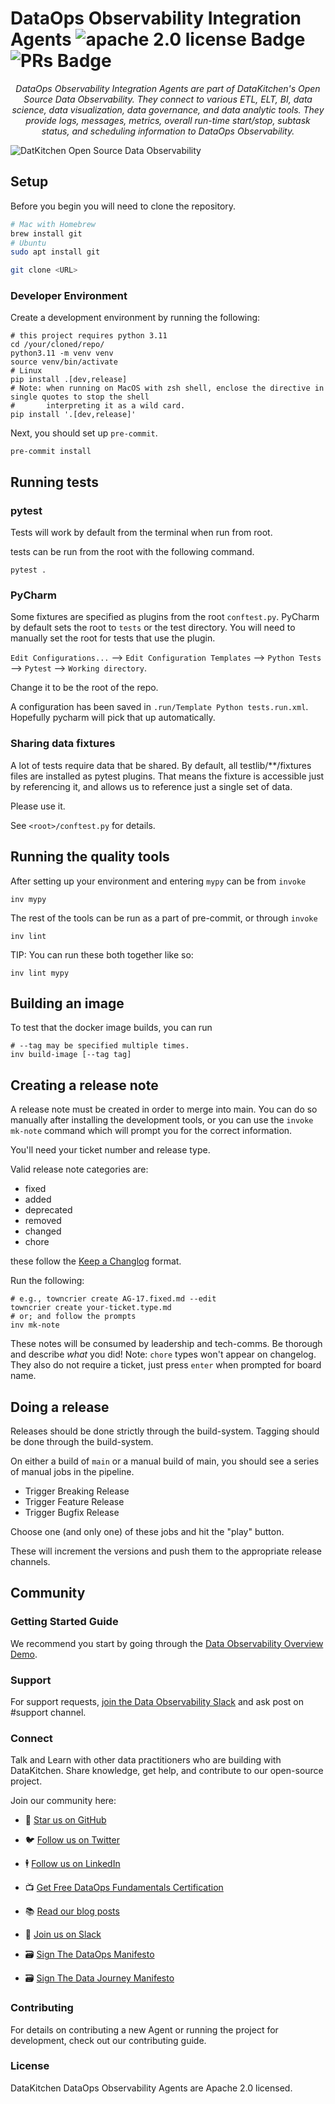 
# DataOps Observability Integration Agents ![apache 2.0 license Badge](https://img.shields.io/badge/License%20-%20Apache%202.0%20-%20blue) ![PRs Badge](https://img.shields.io/badge/PRs%20-%20Welcome%20-%20green)

*<p style="text-align: center;">DataOps Observability Integration Agents are part of DataKitchen's Open Source Data Observability. They connect to various ETL, ELT, BI, data science, data visualization, data governance, and data analytic tools. They provide logs, messages, metrics, overall run-time start/stop, subtask status, and scheduling information to DataOps Observability.</p>*

![DatKitchen Open Source Data Observability](https://datakitchen.io/wp-content/uploads/2024/04/Screenshot-2024-04-22-at-12.40.59 PM.png)

## Setup

Before you begin you will need to clone the repository.

```sh
# Mac with Homebrew
brew install git
# Ubuntu
sudo apt install git

git clone <URL>
```

### Developer Environment

Create a development environment by running the following:

```shell
# this project requires python 3.11
cd /your/cloned/repo/
python3.11 -m venv venv
source venv/bin/activate
# Linux
pip install .[dev,release]
# Note: when running on MacOS with zsh shell, enclose the directive in single quotes to stop the shell
#       interpreting it as a wild card.
pip install '.[dev,release]'
```

Next, you should set up `pre-commit`.

```shell
pre-commit install
```

## Running tests

### pytest

Tests will work by default from the terminal when run from root.

tests can be run from the root with the following command.

```shell
pytest .
```

### PyCharm

Some fixtures are specified as plugins from the root `conftest.py`. PyCharm by default sets the root to `tests` or the
test directory. You will need to manually set the root for tests that use the plugin.

`Edit Configurations...` --> `Edit Configuration Templates` --> `Python Tests` --> `Pytest` --> `Working directory`.

Change it to be the root of the repo.

A configuration has been saved in `.run/Template Python tests.run.xml`. Hopefully pycharm will pick that up
automatically.


### Sharing data fixtures

A lot of tests require data that be shared. By default, all testlib/**/fixtures files are installed as pytest
plugins. That means the fixture is accessible just by referencing it, and allows us to reference just a single
set of data.

Please use it.

See `<root>/conftest.py` for details.


## Running the quality tools

After setting up your environment and entering `mypy` can be from `invoke`

```shell
inv mypy
```

The rest of the tools can be run as a part of pre-commit, or through `invoke`

```shell
inv lint
```

TIP: You can run these both together like so:

```shell
inv lint mypy
```

## Building an image

To test that the docker image builds, you can run

```shell
# --tag may be specified multiple times.
inv build-image [--tag tag]
```

## Creating a release note

A release note must be created in order to merge into main. You can do so manually after installing the development
tools, or you can use the `invoke mk-note` command which will prompt you for the correct information.

You'll need your ticket number and release type.

Valid release note categories are:

* fixed
* added
* deprecated
* removed
* changed
* chore

these follow the [Keep a Changlog](https://keepachangelog.com/en/1.1.0/) format.

Run the following:

```shell
# e.g., towncrier create AG-17.fixed.md --edit
towncrier create your-ticket.type.md
# or; and follow the prompts
inv mk-note
```

These notes will be consumed by leadership and tech-comms. Be thorough and describe _what_ you did!
Note: `chore` types won't appear on changelog. They also do not require a ticket, just press `enter` when prompted for board name.


## Doing a release

Releases should be done strictly through the build-system. Tagging should be done through the build-system.

On either a build of `main` or a manual build of main, you should see a series of manual jobs in the pipeline.

- Trigger Breaking Release
- Trigger Feature Release
- Trigger Bugfix Release

Choose one (and only one) of these jobs and hit the "play" button.

These will increment the versions and push them to the appropriate release channels.

## Community

### Getting Started Guide
We recommend you start by going through the [Data Observability Overview Demo](https://docs.datakitchen.io/articles/open-source-data-observability/data-observability-overview).

### Support
For support requests, [join the Data Observability Slack](https://data-observability-slack.datakitchen.io/join) and ask post on #support channel.

### Connect
Talk and Learn with other data practitioners who are building with DataKitchen. Share knowledge, get help, and contribute to our open-source project. 

Join our community here:

* 🌟 [Star us on GitHub](https://github.com/DataKitchen/data-observability-installer)

* 🐦 [Follow us on Twitter](https://twitter.com/i/flow/login?redirect_after_login=%2Fdatakitchen_io)

* 🕴️ [Follow us on LinkedIn](https://www.linkedin.com/company/datakitchen)

* 📺 [Get Free DataOps Fundamentals Certification](https://info.datakitchen.io/training-certification-dataops-fundamentals)

* 📚 [Read our blog posts](https://datakitchen.io/blog/)

* 👋 [Join us on Slack](https://data-observability-slack.datakitchen.io/join)

* 🗃 [Sign The DataOps Manifesto](https://DataOpsManifesto.org)

* 🗃 [Sign The Data Journey Manifesto](https://DataJourneyManifesto.org)


### Contributing
For details on contributing a new Agent or running the project for development, check out our contributing guide.

### License
DataKitchen DataOps Observability Agents are Apache 2.0 licensed.
